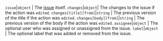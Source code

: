 `issue`|`object` | The [issue](/v3/issues) itself.
`changes`|`object`| The changes to the issue if the action was `edited`.
`changes[title][from]`|`string` | The previous version of the title if the action was `edited`.
`changes[body][from]`|`string` | The previous version of the body if the action was `edited`.
`assignee`|`object` | The optional user who was assigned or unassigned from the issue.
`label`|`object` | The optional label that was added or removed from the issue.
